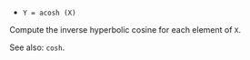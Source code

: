 * `Y = acosh (X)`

Compute the inverse hyperbolic cosine for each element of `X`.

See also: `cosh`.
